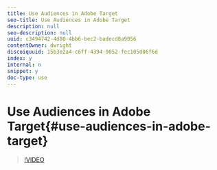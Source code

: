 ```yaml
---
title: Use Audiences in Adobe Target
seo-title: Use Audiences in Adobe Target
description: null
seo-description: null
uuid: c3494742-4d80-4bb6-bec2-badecd8a9056
contentOwner: dwright
discoiquuid: 15b3e2a4-c6ff-4394-9052-fec105d06f6d
index: y
internal: n
snippet: y
doc-type: use
---
```


# Use Audiences in Adobe Target{#use-audiences-in-adobe-target}

>[!VIDEO](https://video.tv.adobe.com/v/17398/?quality=12)

